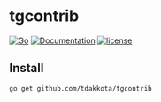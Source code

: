 # tgcontrib

[![Go](https://github.com/tdakkota/tgcontrib/workflows/CI/badge.svg)](https://github.com/tdakkota/tgcontrib/actions)
[![Documentation](https://godoc.org/github.com/tdakkota/tgcontrib?status.svg)](https://pkg.go.dev/github.com/tdakkota/tgcontrib)
[![license](https://img.shields.io/github/license/tdakkota/tgcontrib.svg?maxAge=2592000)](https://github.com/tdakkota/tgcontrib/blob/master/LICENSE)


## Install
```
go get github.com/tdakkota/tgcontrib
```
